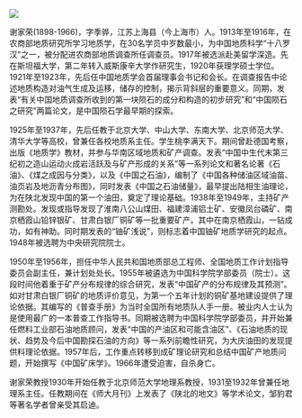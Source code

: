 ![](https://s2.loli.net/2022/08/31/9MlsGHaVzC2QEvW.png)

谢家荣(1898-1966)，字季骅，江苏上海县（今上海市）人。1913年至1916年，在农商部地质研究所学习地质学，在30名学员中岁数最小，为中国地质科学“十八罗汉”之一，被分配进农商部地质调查所任调查员。1917年被选派赴美留学深造。先在斯坦福大学，第二年转入威斯康辛大学作研究生，1920年获理学硕士学位。1921年至1923年，先后任中国地质学会首届理事会书记和会长。在调查报告中论述地质构造对油气生成及运移，储存的控制，揭示背斜层的重要意义。同期，发表“有关中国地质调查所收到的第一块陨石的成分和构造的初步研究”和“中国陨石之研究”两篇论文，是中国陨石学最早期的探索。

1925年至1937年，先后任教于北京大学、中山大学、东南大学、北京师范大学、清华大学等高校，曾兼任各校地质系主任。学生桃李满天下。期间曾赴德国考察，出版《地质学》教材，并参与华南区域地质和矿产调查。发表“中国中生代末第三纪初之造山运动火成岩活跃及与矿产形成的关系”等一系列论文和著名论著《石油》、《煤之成因与分类》，以及《中国之石油》，编制了《中国各种储油区域油苗、油页岩及地沥青分布图》，同时发表《中国之石油储量》，最早提出陆相生油理论，为在陕北发现中国的第一个油田，奠定了理论基础。1938年至1949年，主持矿产测勘处。发现或指导发现了淮南八公山煤田、福建漳浦铝土矿、安徽凤台磷矿、南京栖霞山铅锌银矿、甘肃白银厂铜矿等一批重要矿产。其中在南京栖霞山，一钻成功，如有神助。同时期发表的“铀矿浅说”，则标志着中国铀矿地质学研究的起点。1948年被选聘为中央研究院院士。

1950年至1956年，担任中华人民共和国地质部总工程师、全国地质工作计划指导委员会副主任，兼计划处处长。1955年被遴选为中国科学院学部委员（院士）。这段时间他着重于矿产分布规律的综合研究，发表“中国矿产的分布规律及其预测”。如对甘肃白银厂铜矿的地质评价意见，为第一个五年计划的铜矿基地建设提供了理论依据。其编写的《普查手册》为当时全国所有地质队人手一册。被业内人士认为是使用最广的一本普查工作指导书。同期被选聘为中国科学院学部委员，并开始兼任燃料工业部石油地质顾问，发表“中国的产油区和可能含油区”、《石油地质的现状、趋势及今后中国勘探石油的方向》等一系列前瞻性研究，为大庆油田的发现提供料理论依据。1957年后，工作重点转移到成矿理论研究和总结中国矿产地质问题，开始撰写《中国矿床学》。1966年遭受迫害，自杀身亡。

谢家荣教授1930年开始任教于北京师范大学地理系教授，1931至1932年曾兼任地理系主任。任教期间在《师大月刊》上发表了《陕北的地文》等学术论文，邹豹君等著名学者曾亲受其启迪。